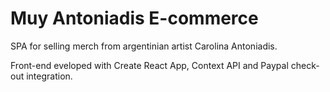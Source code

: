 # Muy Antoniadis E-commerce

SPA for selling merch from argentinian artist Carolina Antoniadis.

Front-end eveloped with Create React App, Context API and Paypal check-out integration.
